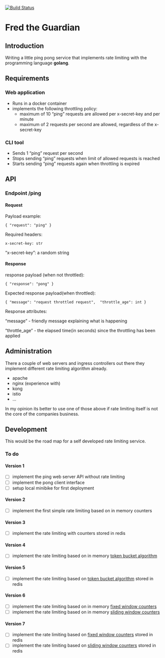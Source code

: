 [![Build Status](https://travis-ci.com/fr123k/golang-template.svg?branch=main)](https://travis-ci.com/fr123k/fred-the-guardian)

# Fred the Guardian

## Introduction

Writing a little ping pong service that implements rate limiting with the programming language **golang**.

## Requirements

### Web application
 * Runs in a docker container
 * implements the following throttling policy:
   * maximum of 10 “ping” requests are allowed per x-secret-key and per minute
   * maximum of 2 requests per second are allowed, regardless of the x-secret-key

### CLI tool
 * Sends 1 “ping” request per second
 * Stops sending “ping” requests when limit of allowed requests is reached
 * Starts sending “ping” requests again when throttling is expired


## API

### Endpoint /ping

#### Request

Payload example:

`{ "request": "ping" }`

Required headers:

`x-secret-key: str`

“x-secret-key”: a random string

#### Response

response payload (when not throttled):

`{ "response": "pong" }`

Expected response payload(when throttled):

`{ "message": "request throttled request",  "throttle_age": int }`

Response attributes:

“message” - friendly message explaining what is happening

“throttle_age” - the elapsed time(in seconds) since the throttling has been applied

## Administration

There a couple of web servers and ingress controllers out there they implement different rate limiting algorithm already.

* apache
* nginx (experience with)
* kong
* istio
* ...

In my opinion its better to use one of those above if rate limiting itself is not the core of the companies business.

## Development

This would be the road map for a self developed rate limiting service.

### To do

#### Version 1

 * [ ] implement the ping web server API without rate limiting
 * [ ] implement the pong client interface
 * [ ] setup local minibike for first deployment

#### Version 2

 * [ ] implement the first simple rate limiting based on in memory counters 

#### Version 3

 * [ ] implement the rate limiting with counters stored in redis

#### Version 4

 * [ ] implement the rate limiting based on in memory [token bucket algorithm](https://en.wikipedia.org/wiki/Token_bucket)

#### Version 5 

 * [ ] implement the rate limiting based on [token bucket algorithm](https://en.wikipedia.org/wiki/Token_bucket) stored in redis

#### Version 6

 * [ ] implement the rate limiting based on in memory [fixed window counters](https://medium.com/figma-design/an-alternative-approach-to-rate-limiting-f8a06cf7c94c)
 * [ ] implement the rate limiting based on in memory [sliding window counters](https://medium.com/figma-design/an-alternative-approach-to-rate-limiting-f8a06cf7c94c)

#### Version 7

 * [ ] implement the rate limiting based on [fixed window counters](https://medium.com/figma-design/an-alternative-approach-to-rate-limiting-f8a06cf7c94c) stored in redis
 * [ ] implement the rate limiting based on [sliding window counters](https://medium.com/figma-design/an-alternative-approach-to-rate-limiting-f8a06cf7c94c) stored in redis
